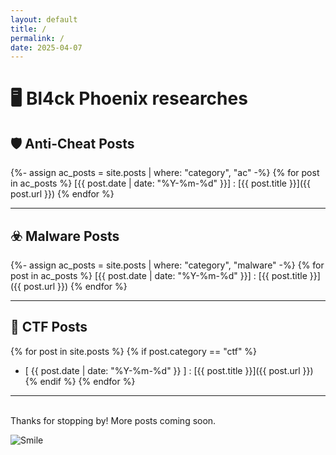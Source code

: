 ```yaml
---
layout: default
title: /
permalink: /
date: 2025-04-07
---
```


# 🖥️ Bl4ck Phoenix researches

## 🛡️ Anti-Cheat Posts

{%- assign ac_posts = site.posts | where: "category", "ac" -%}
{% for post in ac_posts %}
[{{ post.date | date: "%Y-%m-%d" }}] : [{{ post.title }}]({{ post.url }})
{% endfor %}


---

## ☣️ Malware Posts

{%- assign ac_posts = site.posts | where: "category", "malware" -%}
{% for post in ac_posts %}
[{{ post.date | date: "%Y-%m-%d" }}] : [{{ post.title }}]({{ post.url }})
{% endfor %}


---

## 👾 CTF Posts

{% for post in site.posts %}
  {% if post.category == "ctf" %}
- [ {{ post.date | date: "%Y-%m-%d" }} ] : [{{ post.title }}]({{ post.url }})
  {% endif %}
{% endfor %}

---
<br>
Thanks for stopping by! More posts coming soon.


![Smile](https://i.pinimg.com/originals/6d/58/32/6d5832ce27eaa1e8850321f8ef7555c1.gif)

